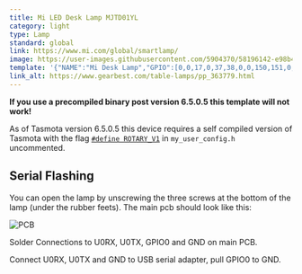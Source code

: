 ```yaml
---
title: Mi LED Desk Lamp MJTD01YL
category: light
type: Lamp
standard: global
link: https://www.mi.com/global/smartlamp/
image: https://user-images.githubusercontent.com/5904370/58196142-e98b4500-7cc9-11e9-9bf0-453d5013fd6c.png
template: '{"NAME":"Mi Desk Lamp","GPIO":[0,0,17,0,37,38,0,0,150,151,0,0,0],"FLAG":0,"BASE":66}' 
link_alt: https://www.gearbest.com/table-lamps/pp_363779.html
---
```

**If you use a precompiled binary post version 6.5.0.5 this template will not work!**

As of Tasmota version 6.5.0.5 this device requires a self compiled version of Tasmota with the flag [`#define ROTARY_V1`](https://github.com/arendst/Sonoff-Tasmota/blob/82f16413d4ad8fe29ccf7e32b04e830ad316f030/sonoff/my_user_config.h#L399) in `my_user_config.h` uncommented. 


## Serial Flashing
You can open the lamp by unscrewing the three screws at the bottom of the lamp (under the rubber feets). The main pcb should look like this:

![PCB](https://github.com/fvollmer/open-desk-lamp-firmware/raw/master/img/pcb-labeled.jpg)


Solder Connections to U0RX, U0TX, GPIO0 and GND on main PCB.

Connect U0RX, U0TX and GND to USB serial adapter, pull GPIO0 to GND.